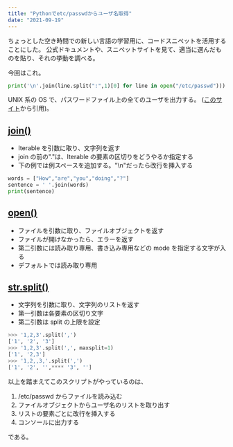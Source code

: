 ```yaml
---
title: "Pythonでetc/passwdからユーザ名取得"
date: "2021-09-19"
---
```


ちょっとした空き時間での新しい言語の学習用に、コードスニペットを活用することにした。
公式ドキュメントや、スニペットサイトを見て、適当に選んだものを貼り、それの挙動を調べる。

今回はこれ。

```python
print('\n'.join(line.split(":",1)[0] for line in open("/etc/passwd")))
```

UNIX 系の OS で、パスワードファイル上の全てのユーザを出力する。
([このサイト](https://pythonsnippets.dev/snippet/60/)から引用)。

## [join()](https://docs.python.org/3/library/stdtypes.html?highlight=join#str.join)

- Iterable を引数に取り、文字列を返す
- join の前の"."は、Iterable の要素の区切りをどうやるか指定する
- 下の例では例スペースを追加する。"\n"だったら改行を挿入する

```python
words = ["How","are","you","doing","?"]
sentence = ' '.join(words)
print(sentence)
```

## [open()](https://docs.python.org/3/library/functions.html#open)

- ファイルを引数に取り、ファイルオブジェクトを返す
- ファイルが開けなかったら、エラーを返す
- 第二引数には読み取り専用、書き込み専用などの mode を指定する文字が入る
- デフォルトでは読み取り専用

## [str.split()](https://docs.python.org/3/library/stdtypes.html?highlight=split#str.split)

- 文字列を引数に取り、文字列のリストを返す
- 第一引数は各要素の区切り文字
- 第二引数は split の上限を設定

```python
>>> '1,2,3'.split(',')
['1', '2', '3']
>>> '1,2,3'.split(',', maxsplit=1)
['1', '2,3']
>>> '1,2,,3,'.split(',')
['1', '2', '',**** '3', '']
```

以上を踏まえてこのスクリプトがやっているのは、

1. /etc/passwd からファイルを読み込む
2. ファイルオブジェクトからユーザ名のリストを取り出す
3. リストの要素ごとに改行を挿入する
4. コンソールに出力する

である。
